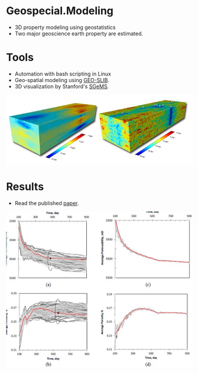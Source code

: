 # Geospecial.Modeling

* 3D property modeling using geostatistics
* Two major geoscience earth property are estimated.

# Tools
* Automation with bash scripting in Linux
* Geo-spatial modeling using [GEO-SLIB](http://www.gslib.com/).
* 3D visualization by Stanford's [SGeMS](http://sgems.sourceforge.net/).

![](/C_IMG/3D_model.JPG)

# Results
* Read the published [paper](https://www.sciencedirect.com/science/article/pii/S0920410515000236).

![](/C_IMG/modeling.JPG)

